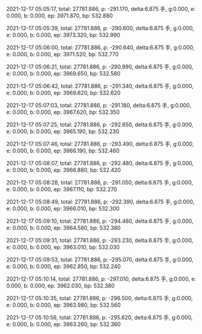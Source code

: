 2021-12-17 05:05:17, total: 27781.886, p: -291.170, delta:6.875 手, g:0.000, e: 0.000, b: 0.000, ep: 3971.870, bp: 532.880

2021-12-17 05:05:39, total: 27781.886, p: -290.600, delta:6.875 手, g:0.000, e: 0.000, b: 0.000, ep: 3973.320, bp: 532.990

2021-12-17 05:06:00, total: 27781.886, p: -290.640, delta:6.875 手, g:0.000, e: 0.000, b: 0.000, ep: 3971.520, bp: 532.770

2021-12-17 05:06:21, total: 27781.886, p: -290.990, delta:6.875 手, g:0.000, e: 0.000, b: 0.000, ep: 3969.650, bp: 532.580

2021-12-17 05:06:42, total: 27781.886, p: -291.340, delta:6.875 手, g:0.000, e: 0.000, b: 0.000, ep: 3969.620, bp: 532.620

2021-12-17 05:07:03, total: 27781.886, p: -291.180, delta:6.875 手, g:0.000, e: 0.000, b: 0.000, ep: 3967.620, bp: 532.350

2021-12-17 05:07:25, total: 27781.886, p: -292.650, delta:6.875 手, g:0.000, e: 0.000, b: 0.000, ep: 3965.190, bp: 532.230

2021-12-17 05:07:46, total: 27781.886, p: -293.490, delta:6.875 手, g:0.000, e: 0.000, b: 0.000, ep: 3966.190, bp: 532.460

2021-12-17 05:08:07, total: 27781.886, p: -292.480, delta:6.875 手, g:0.000, e: 0.000, b: 0.000, ep: 3966.880, bp: 532.420

2021-12-17 05:08:28, total: 27781.886, p: -291.050, delta:6.875 手, g:0.000, e: 0.000, b: 0.000, ep: 3967.110, bp: 532.270

2021-12-17 05:08:49, total: 27781.886, p: -292.390, delta:6.875 手, g:0.000, e: 0.000, b: 0.000, ep: 3966.010, bp: 532.300

2021-12-17 05:09:10, total: 27781.886, p: -294.460, delta:6.875 手, g:0.000, e: 0.000, b: 0.000, ep: 3964.580, bp: 532.380

2021-12-17 05:09:31, total: 27781.886, p: -293.230, delta:6.875 手, g:0.000, e: 0.000, b: 0.000, ep: 3963.010, bp: 532.030

2021-12-17 05:09:53, total: 27781.886, p: -295.070, delta:6.875 手, g:0.000, e: 0.000, b: 0.000, ep: 3962.850, bp: 532.240

2021-12-17 05:10:14, total: 27781.886, p: -297.010, delta:6.875 手, g:0.000, e: 0.000, b: 0.000, ep: 3962.030, bp: 532.380

2021-12-17 05:10:35, total: 27781.886, p: -296.500, delta:6.875 手, g:0.000, e: 0.000, b: 0.000, ep: 3963.980, bp: 532.560

2021-12-17 05:10:56, total: 27781.886, p: -295.620, delta:6.875 手, g:0.000, e: 0.000, b: 0.000, ep: 3963.260, bp: 532.360